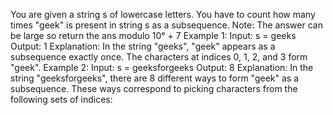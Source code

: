 You are given a string s of lowercase letters. You have to count how many times "geek" is present
in string s as a subsequence.
Note: The answer can be large so return the ans modulo 10° + 7
Example 1:
Input:
s = geeks
Output:
1
Explanation:
In the string "geeks", "geek" appears as a subsequence exactly once. The characters
at indices 0, 1, 2, and 3 form "geek".
Example 2:
Input:
s = geeksforgeeks
Output:
8
Explanation:
In the string "geeksforgeeks", there are 8 different ways to form "geek" as a
subsequence. These ways correspond to picking characters from the following sets of
indices:
